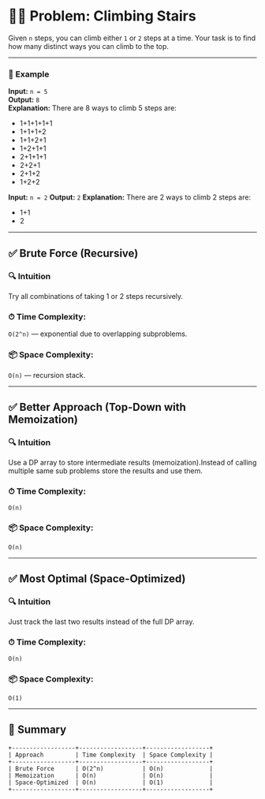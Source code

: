# 🧗‍♂️ Problem: Climbing Stairs

Given `n` steps, you can climb either `1` or `2` steps at a time. Your task is to find how many distinct ways you can climb to the top.

---

### 📌 Example

**Input:** `n = 5`  
**Output:** `8`  
**Explanation:** There are 8 ways to climb 5 steps are:
- 1+1+1+1+1
- 1+1+1+2
- 1+1+2+1
- 1+2+1+1
- 2+1+1+1
- 2+2+1
- 2+1+2
- 1+2+2


**Input:** `n = 2`
**Output:** `2`
**Explanation:** There are 2 ways to climb 2 steps are:
- 1+1
- 2 

---

## ✅ Brute Force (Recursive)

### 🔍 Intuition
Try all combinations of taking 1 or 2 steps recursively.

### ⏱ Time Complexity:
`O(2^n)` — exponential due to overlapping subproblems.

### 📦 Space Complexity:
`O(n)` — recursion stack.


---

## ✅ Better Approach (Top-Down with Memoization)

### 🔍 Intuition
Use a DP array to store intermediate results (memoization).Instead of calling multiple same sub problems store the results and use them.

### ⏱ Time Complexity:
`O(n)`

### 📦 Space Complexity:
`O(n)`

---


## ✅ Most Optimal (Space-Optimized)

### 🔍 Intuition
Just track the last two results instead of the full DP array.

### ⏱ Time Complexity:
`O(n)`

### 📦 Space Complexity:
`O(1)`


---

## 📌 Summary
```text
+------------------+------------------+------------------+
| Approach         | Time Complexity  | Space Complexity |
+------------------+------------------+------------------+
| Brute Force      | O(2^n)           | O(n)             |
| Memoization      | O(n)             | O(n)             |
| Space-Optimized  | O(n)             | O(1)             |
+------------------+------------------+------------------+